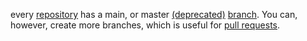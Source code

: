 every [repository](repository) has a main, or master [(deprecated)](historic-terms) [branch](branch). You can, however, create more branches, which is useful for [pull requests](pull-request).